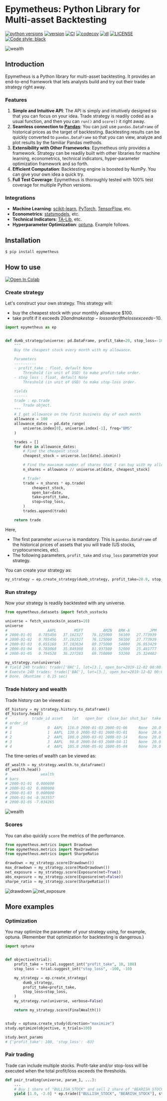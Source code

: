 # Epymetheus: Python Library for Multi-asset Backtesting

[![python versions](https://img.shields.io/pypi/pyversions/epymetheus.svg)](https://pypi.org/project/epymetheus/)
[![version](https://img.shields.io/pypi/v/epymetheus.svg)](https://pypi.org/project/epymetheus/)
[![CI](https://github.com/simaki/epymetheus/workflows/CI/badge.svg)](https://github.com/simaki/epymetheus/actions?query=workflow%3ACI)
[![codecov](https://codecov.io/gh/simaki/epymetheus/branch/master/graph/badge.svg)](https://codecov.io/gh/simaki/epymetheus)
[![dl](https://img.shields.io/pypi/dm/epymetheus)](https://pypi.org/project/epymetheus/)
[![LICENSE](https://img.shields.io/github/license/simaki/epymetheus)](LICENSE)
[![Code style: black](https://img.shields.io/badge/code%20style-black-000000.svg)](https://github.com/psf/black)

![wealth](examples/readme/wealth.png)

## Introduction

Epymetheus is a Python library for multi-asset backtesting.
It provides an end-to-end framework that lets analysts build and try out their trade strategy right away.

### Features

1. **Simple and Intuitive API**: The API is simply and intuitively designed so that you can focus on your idea. Trade strategy is readily coded as a usual function, and then you can `run()` and `score()` it right away.
2. **Seamless connection to [Pandas](https://github.com/pandas-dev/pandas)**: You can just use `pandas.DataFrame` of historical prices as the target of backtesting. Backtesting results can be quickly converted to `pandas.DataFrame` so that you can view, analyze and plot results by the familiar Pandas methods.
3. **Extensibility with Other Frameworks**: Epymetheus only provides a framework.  Strategy can be readily built with other libraries for machine learning, econometrics, technical indicators, hyper-parameter optimization framework and so forth.
4. **Efficient Computation**: Backtesting engine is boosted by NumPy.  You can give your own idea a quick try.
5. **Full Test Coverage**: Epymetheus is thoroughly tested with 100% test coverage for multiple Python versions.

### Integrations

- **Machine Learning**: [scikit-learn](https://github.com/scikit-learn/scikit-learn), [PyTorch](https://github.com/pytorch/pytorch), [TensorFlow](https://github.com/tensorflow/tensorflow), etc.
- **Econometrics**: [statsmodels](https://github.com/statsmodels/statsmodels), etc.
- **Technical Indicators**: [TA-Lib](https://github.com/mrjbq7/ta-lib), etc.
- **Hyperparameter Optimization**: [optuna](https://github.com/optuna/optuna). Example follows.

## Installation

```sh
$ pip install epymetheus
```

## How to use

[![Open In Colab](https://colab.research.google.com/assets/colab-badge.svg)](https://colab.research.google.com/github/simaki/epymetheus/blob/master/examples/readme/readme.ipynb)

### Create strategy

Let's construct your own strategy.  This strategy will:

* buy the cheapest stock with your monthly allowance $100.
* take profit if it exceeds $20 and make stop-loss order if the loss exceeds -$10.

```python
import epymetheus as ep


def dumb_strategy(universe: pd.DataFrame, profit_take=20, stop_loss=-10):
    """
    Buy the cheapest stock every month with my allowance.

    Parameters
    ----------
    - profit_take : float, default None
        Threshold (in unit of USD) to make profit-take order.
    - stop_loss : float, default None
        Threshold (in unit of USD) to make stop-loss order.

    Yields
    ------
    trade : ep.trade
        Trade object.
    """
    # I get allowance on the first business day of each month
    allowance = 100
    allowance_dates = pd.date_range(
        universe.index[0], universe.index[-1], freq="BMS"
    )

    trades = []
    for date in allowance_dates:
        # Find the cheapest stock
        cheapest_stock = universe.loc[date].idxmin()

        # Find the maximum number of shares that I can buy with my allowance
        n_shares = allowance // universe.at[date, cheapest_stock]

        # Trade!
        trade = n_shares * ep.trade(
            cheapest_stock,
            open_bar=date,
            take=profit_take,
            stop=stop_loss,
        )
        trades.append(trade)

    return trade
```

Here,

* The first parameter `universe` is mandatory. This is `pandas.DataFrame` of the historical prices of assets that you will trade (US stocks, cryptocurrencies, etc).
* The following parameters, `profit_take` and `stop_loss` parametrize your strategy.

You can create your strategy as:

```python
my_strategy = ep.create_strategy(dumb_strategy, profit_take=20.0, stop_loss=-10.0)
```

### Run strategy

Now your strategy is readily backtested with any universe.

```python
from epymetheus.datasets import fetch_usstocks

universe = fetch_usstocks(n_assets=10)
universe
#                  AAPL        MSFT         AMZN   BRK-A         JPM         JNJ         WMT        BAC          PG        XOM
# 2000-01-01   0.785456   37.162327    76.125000   56100   27.773939   27.289129   46.962898  14.527933   31.304089  21.492596
# 2000-01-02   0.785456   37.162327    76.125000   56100   27.773939   27.289129   46.962898  14.527933   31.304089  21.492596
# 2000-01-03   0.855168   37.102634    89.375000   54800   26.053429   26.978193   45.391777  14.021359   30.625511  20.892334
# 2000-01-04   0.783068   35.849308    81.937500   52000   25.481777   25.990519   43.693306  13.189125   30.036228  20.492161
# 2000-01-05   0.794528   36.227283    69.750000   53200   25.324482   26.264877   42.801613  13.333860   29.464787  21.609318
```

```python
my_strategy.run(universe)
# Yield 240 trades: trade(['BAC'], lot=[3.], open_bar=2019-12-02 00:00:00) ... Done. (Runtime : 0.12 sec)
# Execute 240 trades: trade(['BAC'], lot=[3.], open_bar=2019-12-02 00:00:00) ... Done. (Runtime : 0.03 sec)
# Done. (Runtime : 0.15 sec)
```

### Trade history and wealth

Trade history can be viewed as:

```python
df_history = my_strategy.history.to_dataframe()
df_history.head()
#           trade_id asset    lot   open_bar  close_bar shut_bar  take  stop        pnl
# order_id
# 0                0  AAPL  116.0 2000-01-03 2000-01-06     None  20.0 -10.0 -15.010098
# 1                1  AAPL  130.0 2000-02-01 2000-03-01     None  20.0 -10.0  29.856866
# 2                2  AAPL  100.0 2000-03-01 2000-03-14     None  20.0 -10.0 -12.271219
# 3                3  AAPL   98.0 2000-04-03 2000-04-11     None  20.0 -10.0 -10.388053
# 4                4  AAPL  105.0 2000-05-01 2000-05-04     None  20.0 -10.0 -10.929523
```

The time-series of wealth can be viewed as:

```python
df_wealth = my_strategy.wealth.to_dataframe()
df_wealth.head()
#               wealth
# bars
# 2000-01-01  0.000000
# 2000-01-02  0.000000
# 2000-01-03  0.000000
# 2000-01-04 -8.363557
# 2000-01-05 -7.034265
```

![wealth](examples/readme/wealth.png)

### Scores

You can also quickly `score` the metrics of the perfornance.

```python
from epymetheus.metrics import Drawdown
from epymetheus.metrics import MaxDrawdown
from epymetheus.metrics import SharpeRatio

drawdown = my_strategy.score(Drawdown())
max_drawdown = my_strategy.score(MaxDrawdown())
net_exposure = my_strategy.score(Exposure(net=True))
abs_exposure = my_strategy.score(Exposure(net=False))
sharpe_ratio = my_strategy.score(SharpeRatio())
```

![drawdown](examples/readme/drawdown.png)
![net_exposure](examples/readme/net_exposure.png)

## More examples

### Optimization

You may optimize the parameter of your strategy using, for example, optuna.
(Remember that optimization for backtesting is dangerous.)

```python
import optuna


def objective(trial):
    profit_take = trial.suggest_int("profit_take", 10, 100)
    stop_loss = trial.suggest_int("stop_loss", -100, -10)

    my_strategy = ep.create_strategy(
        dumb_strategy,
        profit_take=profit_take,
        stop_loss=stop_loss,
    )
    my_strategy.run(universe, verbose=False)

    return my_strategy.score(FinalWealth())


study = optuna.create_study(direction="maximize")
study.optimize(objective, n_trials=100)

study.best_params
# {'profit_take': 100, 'stop_loss': -83}
```

### Pair trading

Trade can include multiple stocks.
Profit-take and/or stop-loss will be executed when the total profit/loss exceeds the thresholds.

```python
def pair_trading(universe, param_1, ...):
    ...
    # Buy 1 share of "BULLISH_STOCK" and sell 2 share of "BEARISH_STOCK".
    yield [1.0, -2.0] * ep.trade(["BULLISH_STOCK", "BEARISH_STOCK"], stop=-100.0)
```
